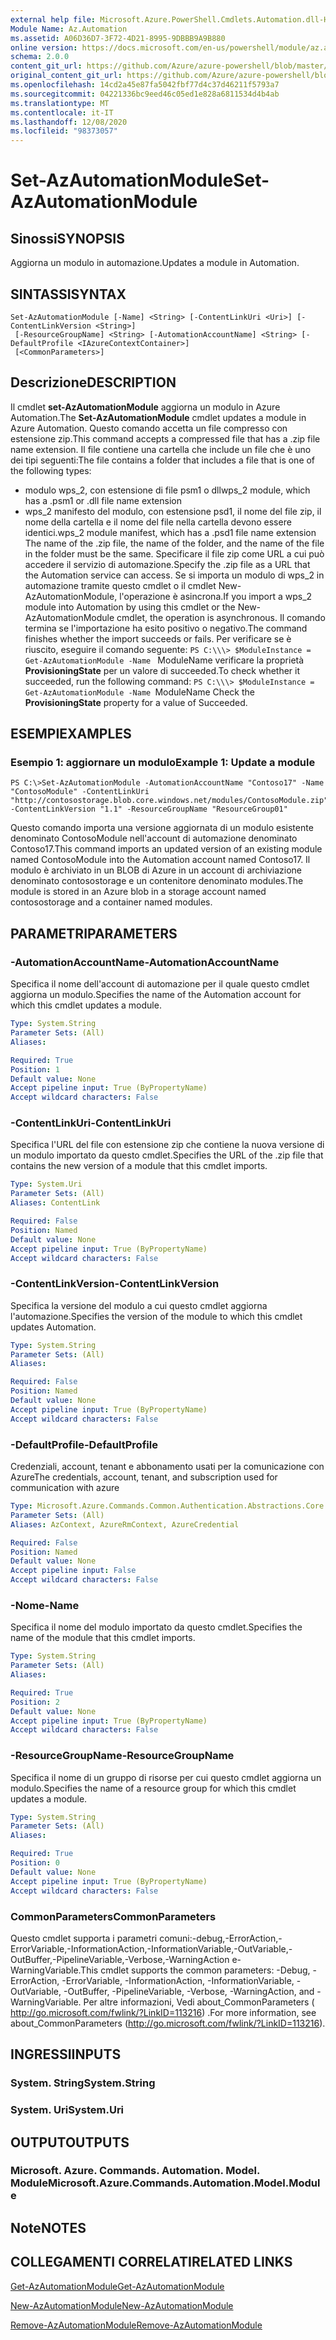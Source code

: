 ```yaml
---
external help file: Microsoft.Azure.PowerShell.Cmdlets.Automation.dll-Help.xml
Module Name: Az.Automation
ms.assetid: A06D36D7-3F72-4D21-8995-9DBBB9A9B880
online version: https://docs.microsoft.com/en-us/powershell/module/az.automation/set-azautomationmodule
schema: 2.0.0
content_git_url: https://github.com/Azure/azure-powershell/blob/master/src/Automation/Automation/help/Set-AzAutomationModule.md
original_content_git_url: https://github.com/Azure/azure-powershell/blob/master/src/Automation/Automation/help/Set-AzAutomationModule.md
ms.openlocfilehash: 14cd2a45e87fa5042fbf77d4c37d46211f5793a7
ms.sourcegitcommit: 04221336bc9eed46c05ed1e828a6811534d4b4ab
ms.translationtype: MT
ms.contentlocale: it-IT
ms.lasthandoff: 12/08/2020
ms.locfileid: "98373057"
---
```

# <span data-ttu-id="c3f37-101">Set-AzAutomationModule</span><span class="sxs-lookup"><span data-stu-id="c3f37-101">Set-AzAutomationModule</span></span>

## <span data-ttu-id="c3f37-102">Sinossi</span><span class="sxs-lookup"><span data-stu-id="c3f37-102">SYNOPSIS</span></span>
<span data-ttu-id="c3f37-103">Aggiorna un modulo in automazione.</span><span class="sxs-lookup"><span data-stu-id="c3f37-103">Updates a module in Automation.</span></span>

## <span data-ttu-id="c3f37-104">SINTASSI</span><span class="sxs-lookup"><span data-stu-id="c3f37-104">SYNTAX</span></span>

```
Set-AzAutomationModule [-Name] <String> [-ContentLinkUri <Uri>] [-ContentLinkVersion <String>]
 [-ResourceGroupName] <String> [-AutomationAccountName] <String> [-DefaultProfile <IAzureContextContainer>]
 [<CommonParameters>]
```

## <span data-ttu-id="c3f37-105">Descrizione</span><span class="sxs-lookup"><span data-stu-id="c3f37-105">DESCRIPTION</span></span>
<span data-ttu-id="c3f37-106">Il cmdlet **set-AzAutomationModule** aggiorna un modulo in Azure Automation.</span><span class="sxs-lookup"><span data-stu-id="c3f37-106">The **Set-AzAutomationModule** cmdlet updates a module in Azure Automation.</span></span>
<span data-ttu-id="c3f37-107">Questo comando accetta un file compresso con estensione zip.</span><span class="sxs-lookup"><span data-stu-id="c3f37-107">This command accepts a compressed file that has a .zip file name extension.</span></span>
<span data-ttu-id="c3f37-108">Il file contiene una cartella che include un file che è uno dei tipi seguenti:</span><span class="sxs-lookup"><span data-stu-id="c3f37-108">The file contains a folder that includes a file that is one of the following types:</span></span> 
- <span data-ttu-id="c3f37-109">modulo wps_2, con estensione di file psm1 o dll</span><span class="sxs-lookup"><span data-stu-id="c3f37-109">wps_2 module, which has a .psm1 or .dll file name extension</span></span> 
- <span data-ttu-id="c3f37-110">wps_2 manifesto del modulo, con estensione psd1, il nome del file zip, il nome della cartella e il nome del file nella cartella devono essere identici.</span><span class="sxs-lookup"><span data-stu-id="c3f37-110">wps_2 module manifest, which has a .psd1 file name extension The name of the .zip file, the name of the folder, and the name of the file in the folder must be the same.</span></span>
<span data-ttu-id="c3f37-111">Specificare il file zip come URL a cui può accedere il servizio di automazione.</span><span class="sxs-lookup"><span data-stu-id="c3f37-111">Specify the .zip file as a URL that the Automation service can access.</span></span>
<span data-ttu-id="c3f37-112">Se si importa un modulo di wps_2 in automazione tramite questo cmdlet o il cmdlet New-AzAutomationModule, l'operazione è asincrona.</span><span class="sxs-lookup"><span data-stu-id="c3f37-112">If you import a wps_2 module into Automation by using this cmdlet or the New-AzAutomationModule cmdlet, the operation is asynchronous.</span></span>
<span data-ttu-id="c3f37-113">Il comando termina se l'importazione ha esito positivo o negativo.</span><span class="sxs-lookup"><span data-stu-id="c3f37-113">The command finishes whether the import succeeds or fails.</span></span>
<span data-ttu-id="c3f37-114">Per verificare se è riuscito, eseguire il comando seguente: `PS C:\\\> $ModuleInstance = Get-AzAutomationModule -Name ` ModuleName verificare la proprietà **ProvisioningState** per un valore di succeeded.</span><span class="sxs-lookup"><span data-stu-id="c3f37-114">To check whether it succeeded, run the following command: `PS C:\\\> $ModuleInstance = Get-AzAutomationModule -Name `ModuleName Check the **ProvisioningState** property for a value of Succeeded.</span></span>

## <span data-ttu-id="c3f37-115">ESEMPI</span><span class="sxs-lookup"><span data-stu-id="c3f37-115">EXAMPLES</span></span>

### <span data-ttu-id="c3f37-116">Esempio 1: aggiornare un modulo</span><span class="sxs-lookup"><span data-stu-id="c3f37-116">Example 1: Update a module</span></span>
```
PS C:\>Set-AzAutomationModule -AutomationAccountName "Contoso17" -Name "ContosoModule" -ContentLinkUri "http://contosostorage.blob.core.windows.net/modules/ContosoModule.zip" -ContentLinkVersion "1.1" -ResourceGroupName "ResourceGroup01"
```

<span data-ttu-id="c3f37-117">Questo comando importa una versione aggiornata di un modulo esistente denominato ContosoModule nell'account di automazione denominato Contoso17.</span><span class="sxs-lookup"><span data-stu-id="c3f37-117">This command imports an updated version of an existing module named ContosoModule into the Automation account named Contoso17.</span></span>  <span data-ttu-id="c3f37-118">Il modulo è archiviato in un BLOB di Azure in un account di archiviazione denominato contosostorage e un contenitore denominato modules.</span><span class="sxs-lookup"><span data-stu-id="c3f37-118">The module is stored in an Azure blob in a storage account named contosostorage and a container named modules.</span></span>

## <span data-ttu-id="c3f37-119">PARAMETRI</span><span class="sxs-lookup"><span data-stu-id="c3f37-119">PARAMETERS</span></span>

### <span data-ttu-id="c3f37-120">-AutomationAccountName</span><span class="sxs-lookup"><span data-stu-id="c3f37-120">-AutomationAccountName</span></span>
<span data-ttu-id="c3f37-121">Specifica il nome dell'account di automazione per il quale questo cmdlet aggiorna un modulo.</span><span class="sxs-lookup"><span data-stu-id="c3f37-121">Specifies the name of the Automation account for which this cmdlet updates a module.</span></span>

```yaml
Type: System.String
Parameter Sets: (All)
Aliases:

Required: True
Position: 1
Default value: None
Accept pipeline input: True (ByPropertyName)
Accept wildcard characters: False
```

### <span data-ttu-id="c3f37-122">-ContentLinkUri</span><span class="sxs-lookup"><span data-stu-id="c3f37-122">-ContentLinkUri</span></span>
<span data-ttu-id="c3f37-123">Specifica l'URL del file con estensione zip che contiene la nuova versione di un modulo importato da questo cmdlet.</span><span class="sxs-lookup"><span data-stu-id="c3f37-123">Specifies the URL of the .zip file that contains the new version of a module that this cmdlet imports.</span></span>

```yaml
Type: System.Uri
Parameter Sets: (All)
Aliases: ContentLink

Required: False
Position: Named
Default value: None
Accept pipeline input: True (ByPropertyName)
Accept wildcard characters: False
```

### <span data-ttu-id="c3f37-124">-ContentLinkVersion</span><span class="sxs-lookup"><span data-stu-id="c3f37-124">-ContentLinkVersion</span></span>
<span data-ttu-id="c3f37-125">Specifica la versione del modulo a cui questo cmdlet aggiorna l'automazione.</span><span class="sxs-lookup"><span data-stu-id="c3f37-125">Specifies the version of the module to which this cmdlet updates Automation.</span></span>

```yaml
Type: System.String
Parameter Sets: (All)
Aliases:

Required: False
Position: Named
Default value: None
Accept pipeline input: True (ByPropertyName)
Accept wildcard characters: False
```

### <span data-ttu-id="c3f37-126">-DefaultProfile</span><span class="sxs-lookup"><span data-stu-id="c3f37-126">-DefaultProfile</span></span>
<span data-ttu-id="c3f37-127">Credenziali, account, tenant e abbonamento usati per la comunicazione con Azure</span><span class="sxs-lookup"><span data-stu-id="c3f37-127">The credentials, account, tenant, and subscription used for communication with azure</span></span>

```yaml
Type: Microsoft.Azure.Commands.Common.Authentication.Abstractions.Core.IAzureContextContainer
Parameter Sets: (All)
Aliases: AzContext, AzureRmContext, AzureCredential

Required: False
Position: Named
Default value: None
Accept pipeline input: False
Accept wildcard characters: False
```

### <span data-ttu-id="c3f37-128">-Nome</span><span class="sxs-lookup"><span data-stu-id="c3f37-128">-Name</span></span>
<span data-ttu-id="c3f37-129">Specifica il nome del modulo importato da questo cmdlet.</span><span class="sxs-lookup"><span data-stu-id="c3f37-129">Specifies the name of the module that this cmdlet imports.</span></span>

```yaml
Type: System.String
Parameter Sets: (All)
Aliases:

Required: True
Position: 2
Default value: None
Accept pipeline input: True (ByPropertyName)
Accept wildcard characters: False
```

### <span data-ttu-id="c3f37-130">-ResourceGroupName</span><span class="sxs-lookup"><span data-stu-id="c3f37-130">-ResourceGroupName</span></span>
<span data-ttu-id="c3f37-131">Specifica il nome di un gruppo di risorse per cui questo cmdlet aggiorna un modulo.</span><span class="sxs-lookup"><span data-stu-id="c3f37-131">Specifies the name of a resource group for which this cmdlet updates a module.</span></span>

```yaml
Type: System.String
Parameter Sets: (All)
Aliases:

Required: True
Position: 0
Default value: None
Accept pipeline input: True (ByPropertyName)
Accept wildcard characters: False
```

### <span data-ttu-id="c3f37-132">CommonParameters</span><span class="sxs-lookup"><span data-stu-id="c3f37-132">CommonParameters</span></span>
<span data-ttu-id="c3f37-133">Questo cmdlet supporta i parametri comuni:-debug,-ErrorAction,-ErrorVariable,-InformationAction,-InformationVariable,-OutVariable,-OutBuffer,-PipelineVariable,-Verbose,-WarningAction e-WarningVariable.</span><span class="sxs-lookup"><span data-stu-id="c3f37-133">This cmdlet supports the common parameters: -Debug, -ErrorAction, -ErrorVariable, -InformationAction, -InformationVariable, -OutVariable, -OutBuffer, -PipelineVariable, -Verbose, -WarningAction, and -WarningVariable.</span></span> <span data-ttu-id="c3f37-134">Per altre informazioni, Vedi about_CommonParameters ( http://go.microsoft.com/fwlink/?LinkID=113216) .</span><span class="sxs-lookup"><span data-stu-id="c3f37-134">For more information, see about_CommonParameters (http://go.microsoft.com/fwlink/?LinkID=113216).</span></span>

## <span data-ttu-id="c3f37-135">INGRESSI</span><span class="sxs-lookup"><span data-stu-id="c3f37-135">INPUTS</span></span>

### <span data-ttu-id="c3f37-136">System. String</span><span class="sxs-lookup"><span data-stu-id="c3f37-136">System.String</span></span>

### <span data-ttu-id="c3f37-137">System. Uri</span><span class="sxs-lookup"><span data-stu-id="c3f37-137">System.Uri</span></span>

## <span data-ttu-id="c3f37-138">OUTPUT</span><span class="sxs-lookup"><span data-stu-id="c3f37-138">OUTPUTS</span></span>

### <span data-ttu-id="c3f37-139">Microsoft. Azure. Commands. Automation. Model. Module</span><span class="sxs-lookup"><span data-stu-id="c3f37-139">Microsoft.Azure.Commands.Automation.Model.Module</span></span>

## <span data-ttu-id="c3f37-140">Note</span><span class="sxs-lookup"><span data-stu-id="c3f37-140">NOTES</span></span>

## <span data-ttu-id="c3f37-141">COLLEGAMENTI CORRELATI</span><span class="sxs-lookup"><span data-stu-id="c3f37-141">RELATED LINKS</span></span>

[<span data-ttu-id="c3f37-142">Get-AzAutomationModule</span><span class="sxs-lookup"><span data-stu-id="c3f37-142">Get-AzAutomationModule</span></span>](./Get-AzAutomationModule.md)

[<span data-ttu-id="c3f37-143">New-AzAutomationModule</span><span class="sxs-lookup"><span data-stu-id="c3f37-143">New-AzAutomationModule</span></span>](./New-AzAutomationModule.md)

[<span data-ttu-id="c3f37-144">Remove-AzAutomationModule</span><span class="sxs-lookup"><span data-stu-id="c3f37-144">Remove-AzAutomationModule</span></span>](./Remove-AzAutomationModule.md)


